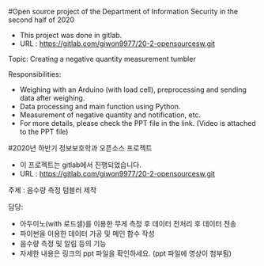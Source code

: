 #Open source project of the Department of Information Security in the second half of 2020

- This project was done in gitlab.
- URL : https://gitlab.com/giwon9977/20-2-opensourcesw.git

Topic: Creating a negative quantity measurement tumbler

Responsibilities:

 - Weighing with an Arduino (with load cell), preprocessing and sending data after weighing.
 - Data processing and main function using Python.
 - Measurement of negative quantity and notification, etc.
 - For more details, please check the PPT file in the link. (Video is attached to the PPT file)

#2020년 하반기 정보보호학과 오픈소스 프로젝트

- 이 프로젝트는 gitlab에서 진행되었습니다.
- URL : https://gitlab.com/giwon9977/20-2-opensourcesw.git

주제 : 음수량 측정 텀블러 제작

담당:

 - 아두이노(with 로드셀)를 이용한 무게 측정 후 데이터 전처리 후 데이터 전송
 - 파이썬을 이용한 데이터 가공 및 메인 함수 작성
 - 음수량 측정 및 알림 등의 기능
 - 자세한 내용은 링크의 ppt 파일을 확인하세요. (ppt 파일에 영상이 첨부됨)
